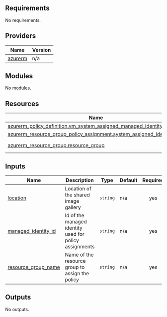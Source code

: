<!-- BEGIN_TF_DOCS -->
## Requirements

No requirements.

## Providers

| Name | Version |
|------|---------|
| <a name="provider_azurerm"></a> [azurerm](#provider\_azurerm) | n/a |

## Modules

No modules.

## Resources

| Name | Type |
|------|------|
| [azurerm_policy_definition.vm_system_assigned_managed_identity](https://registry.terraform.io/providers/hashicorp/azurerm/latest/docs/resources/policy_definition) | resource |
| [azurerm_resource_group_policy_assignment.system_assigned_identity_role](https://registry.terraform.io/providers/hashicorp/azurerm/latest/docs/resources/resource_group_policy_assignment) | resource |
| [azurerm_resource_group.resource_group](https://registry.terraform.io/providers/hashicorp/azurerm/latest/docs/data-sources/resource_group) | data source |

## Inputs

| Name | Description | Type | Default | Required |
|------|-------------|------|---------|:--------:|
| <a name="input_location"></a> [location](#input\_location) | Location of the shared image gallery | `string` | n/a | yes |
| <a name="input_managed_identity_id"></a> [managed\_identity\_id](#input\_managed\_identity\_id) | Id of the managed identity used for policy assignments | `string` | n/a | yes |
| <a name="input_resource_group_name"></a> [resource\_group\_name](#input\_resource\_group\_name) | Name of the resource group to assign the policy | `string` | n/a | yes |

## Outputs

No outputs.
<!-- END_TF_DOCS -->